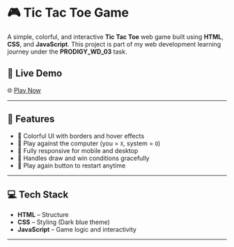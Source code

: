 # 🎮 Tic Tac Toe Game

A simple, colorful, and interactive **Tic Tac Toe** web game built using **HTML**, **CSS**, and **JavaScript**. This project is part of my web development learning journey under the **PRODIGY_WD_03** task.

## 🔗 Live Demo

🌐 [Play Now](https://sujal13-commits.github.io/PRODIGY_WD_03/)  

---

## 📌 Features

- 🎨 Colorful UI with borders and hover effects
- 🤖 Play against the computer (you = `X`, system = `O`)
- 📱 Fully responsive for mobile and desktop
- 🚫 Handles draw and win conditions gracefully
- 🔁 Play again button to restart anytime

---

## 💻 Tech Stack

- **HTML** – Structure
- **CSS** – Styling (Dark blue theme)
- **JavaScript** – Game logic and interactivity

---
